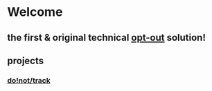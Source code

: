 # Welcome

## the first & original technical [opt-out](https://en.wikipedia.org/wiki/opt-out) solution!

## projects

### [do!not/track](track/)
